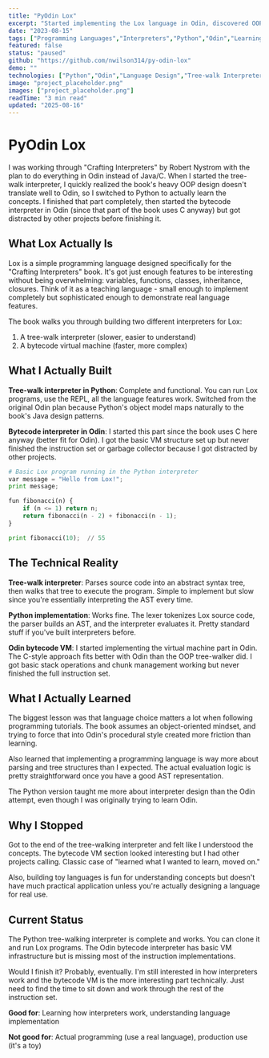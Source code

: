 ```yaml
---
title: "PyOdin Lox"
excerpt: "Started implementing the Lox language in Odin, discovered OOP doesn't translate well, switched to Python, then got distracted by other projects."
date: "2023-08-15"
tags: ["Programming Languages","Interpreters","Python","Odin","Learning"]
featured: false
status: "paused"
github: "https://github.com/nwilson314/py-odin-lox"
demo: ""
technologies: ["Python","Odin","Language Design","Tree-walk Interpreter"]
image: "project_placeholder.png"
images: ["project_placeholder.png"]
readTime: "3 min read"
updated: "2025-08-16"
---
```


# PyOdin Lox

I was working through "Crafting Interpreters" by Robert Nystrom with the plan to do everything in Odin instead of Java/C. When I started the tree-walk interpreter, I quickly realized the book's heavy OOP design doesn't translate well to Odin, so I switched to Python to actually learn the concepts. I finished that part completely, then started the bytecode interpreter in Odin (since that part of the book uses C anyway) but got distracted by other projects before finishing it.

## What Lox Actually Is

Lox is a simple programming language designed specifically for the "Crafting Interpreters" book. It's got just enough features to be interesting without being overwhelming: variables, functions, classes, inheritance, closures. Think of it as a teaching language - small enough to implement completely but sophisticated enough to demonstrate real language features.

The book walks you through building two different interpreters for Lox:
1. A tree-walk interpreter (slower, easier to understand)
2. A bytecode virtual machine (faster, more complex)

## What I Actually Built

**Tree-walk interpreter in Python**: Complete and functional. You can run Lox programs, use the REPL, all the language features work. Switched from the original Odin plan because Python's object model maps naturally to the book's Java design patterns.

**Bytecode interpreter in Odin**: I started this part since the book uses C here anyway (better fit for Odin). I got the basic VM structure set up but never finished the instruction set or garbage collector because I got distracted by other projects.

```python
# Basic Lox program running in the Python interpreter
var message = "Hello from Lox!";
print message;

fun fibonacci(n) {
    if (n <= 1) return n;
    return fibonacci(n - 2) + fibonacci(n - 1);
}

print fibonacci(10);  // 55
```

## The Technical Reality

**Tree-walk interpreter**: Parses source code into an abstract syntax tree, then walks that tree to execute the program. Simple to implement but slow since you're essentially interpreting the AST every time.

**Python implementation**: Works fine. The lexer tokenizes Lox source code, the parser builds an AST, and the interpreter evaluates it. Pretty standard stuff if you've built interpreters before.

**Odin bytecode VM**: I started implementing the virtual machine part in Odin. The C-style approach fits better with Odin than the OOP tree-walker did. I got basic stack operations and chunk management working but never finished the full instruction set.

## What I Actually Learned

The biggest lesson was that language choice matters a lot when following programming tutorials. The book assumes an object-oriented mindset, and trying to force that into Odin's procedural style created more friction than learning.

Also learned that implementing a programming language is way more about parsing and tree structures than I expected. The actual evaluation logic is pretty straightforward once you have a good AST representation.

The Python version taught me more about interpreter design than the Odin attempt, even though I was originally trying to learn Odin.

## Why I Stopped

Got to the end of the tree-walking interpreter and felt like I understood the concepts. The bytecode VM section looked interesting but I had other projects calling. Classic case of "learned what I wanted to learn, moved on."

Also, building toy languages is fun for understanding concepts but doesn't have much practical application unless you're actually designing a language for real use.

## Current Status

The Python tree-walking interpreter is complete and works. You can clone it and run Lox programs. The Odin bytecode interpreter has basic VM infrastructure but is missing most of the instruction implementations.

Would I finish it? Probably, eventually. I'm still interested in how interpreters work and the bytecode VM is the more interesting part technically. Just need to find the time to sit down and work through the rest of the instruction set.

**Good for**: Learning how interpreters work, understanding language implementation

**Not good for**: Actual programming (use a real language), production use (it's a toy)
